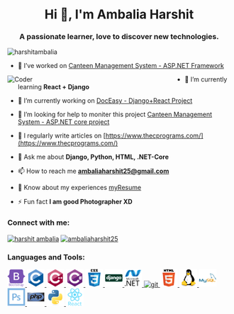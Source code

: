 <!--### Hi there 👋

**HarshitAmbalia/HarshitAmbalia** is a ✨ _special_ ✨ repository because its `README.md` (this file) appears on your GitHub profile.

Here are some ideas to get you started:

- 🔭 I’m currently working on ...
- 🌱 I’m currently learning ...
- 👯 I’m looking to collaborate on ...
- 🤔 I’m looking for help with ...
- 💬 Ask me about ...
- 📫 How to reach me: ...
- 😄 Pronouns: ...
- ⚡ Fun fact: ...
<img align="right" alt="Coder" width="400" src="https://media.giphy.com/media/RbDKaczqWovIugyJmW/giphy.gif" />
-->

<h1 align="center">Hi 👋, I'm Ambalia Harshit</h1>
<h3 align="center">A passionate learner, love to discover new technologies.</h3>

<p align="left"> <img src="https://komarev.com/ghpvc/?username=harshitambalia&label=Profile%20views&color=0e75b6&style=flat" alt="harshitambalia" /> </p>

- 🔭 I’ve worked on [Canteen Management System - ASP.NET Framework](https://github.com/HarshitAmbalia/CMS_AspNetFramework)

<img align="left" alt="Coder" width="400" src="https://media.giphy.com/media/RbDKaczqWovIugyJmW/giphy.gif" />

- 🌱 I’m currently learning **React + Django**

- 🔭 I’m currently working on [DocEasy - Django+React Project](https://github.com/HarshitAmbalia/DocEasy/)

- 🤝 I’m looking for help to moniter this project [Canteen Management System - ASP.NET core project](https://github.com/HarshitAmbalia/WDDN_DotNetCore_CanteenManagementSyatem_06_20)

- 📝 I regularly write articles on [https://www.thecprograms.com/](https://www.thecprograms.com/)

- 💬 Ask me about **Django, Python, HTML, .NET-Core**

- 📫 How to reach me **ambaliaharshit25@gmail.com**

- 📄 Know about my experiences [myResume](https://drive.google.com/file/d/1zu0rit8UJ0nYOSxbbplMVhlDq8U3bCoc/view?usp=sharing)

- ⚡ Fun fact **I am good Photographer XD**

<h3 align="left">Connect with me:</h3>
<p align="left">
<a href="https://linkedin.com/in/harshit ambalia" target="blank"><img align="center" src="https://raw.githubusercontent.com/rahuldkjain/github-profile-readme-generator/master/src/images/icons/Social/linked-in-alt.svg" alt="harshit ambalia" height="30" width="40" /></a>
<a href="https://www.hackerrank.com/ambaliaharshit25" target="blank"><img align="center" src="https://raw.githubusercontent.com/rahuldkjain/github-profile-readme-generator/master/src/images/icons/Social/hackerrank.svg" alt="ambaliaharshit25" height="30" width="40" /></a>
</p>

<h3 align="left">Languages and Tools:</h3>
<p align="left"> <a href="https://getbootstrap.com" target="_blank" rel="noreferrer"> <img src="https://raw.githubusercontent.com/devicons/devicon/master/icons/bootstrap/bootstrap-plain-wordmark.svg" alt="bootstrap" width="40" height="40"/> </a> <a href="https://www.cprogramming.com/" target="_blank" rel="noreferrer"> <img src="https://raw.githubusercontent.com/devicons/devicon/master/icons/c/c-original.svg" alt="c" width="40" height="40"/> </a> <a href="https://www.w3schools.com/cpp/" target="_blank" rel="noreferrer"> <img src="https://raw.githubusercontent.com/devicons/devicon/master/icons/cplusplus/cplusplus-original.svg" alt="cplusplus" width="40" height="40"/> </a> <a href="https://www.w3schools.com/cs/" target="_blank" rel="noreferrer"> <img src="https://raw.githubusercontent.com/devicons/devicon/master/icons/csharp/csharp-original.svg" alt="csharp" width="40" height="40"/> </a> <a href="https://www.w3schools.com/css/" target="_blank" rel="noreferrer"> <img src="https://raw.githubusercontent.com/devicons/devicon/master/icons/css3/css3-original-wordmark.svg" alt="css3" width="40" height="40"/> </a> <a href="https://www.djangoproject.com/" target="_blank" rel="noreferrer"> <img src="https://raw.githubusercontent.com/devicons/devicon/master/icons/django/django-original.svg" alt="django" width="40" height="40"/> </a> <a href="https://dotnet.microsoft.com/" target="_blank" rel="noreferrer"> <img src="https://raw.githubusercontent.com/devicons/devicon/master/icons/dot-net/dot-net-original-wordmark.svg" alt="dotnet" width="40" height="40"/> </a> <a href="https://git-scm.com/" target="_blank" rel="noreferrer"> <img src="https://www.vectorlogo.zone/logos/git-scm/git-scm-icon.svg" alt="git" width="40" height="40"/> </a> <a href="https://www.w3.org/html/" target="_blank" rel="noreferrer"> <img src="https://raw.githubusercontent.com/devicons/devicon/master/icons/html5/html5-original-wordmark.svg" alt="html5" width="40" height="40"/> </a> <a href="https://www.linux.org/" target="_blank" rel="noreferrer"> <img src="https://raw.githubusercontent.com/devicons/devicon/master/icons/linux/linux-original.svg" alt="linux" width="40" height="40"/> </a> <a href="https://www.mysql.com/" target="_blank" rel="noreferrer"> <img src="https://raw.githubusercontent.com/devicons/devicon/master/icons/mysql/mysql-original-wordmark.svg" alt="mysql" width="40" height="40"/> </a> <a href="https://www.photoshop.com/en" target="_blank" rel="noreferrer"> <img src="https://raw.githubusercontent.com/devicons/devicon/master/icons/photoshop/photoshop-line.svg" alt="photoshop" width="40" height="40"/> </a> <a href="https://www.php.net" target="_blank" rel="noreferrer"> <img src="https://raw.githubusercontent.com/devicons/devicon/master/icons/php/php-original.svg" alt="php" width="40" height="40"/> </a> <a href="https://www.python.org" target="_blank" rel="noreferrer"> <img src="https://raw.githubusercontent.com/devicons/devicon/master/icons/python/python-original.svg" alt="python" width="40" height="40"/> </a> <a href="https://reactjs.org/" target="_blank" rel="noreferrer"> <img src="https://raw.githubusercontent.com/devicons/devicon/master/icons/react/react-original-wordmark.svg" alt="react" width="40" height="40"/> </a> </p>


